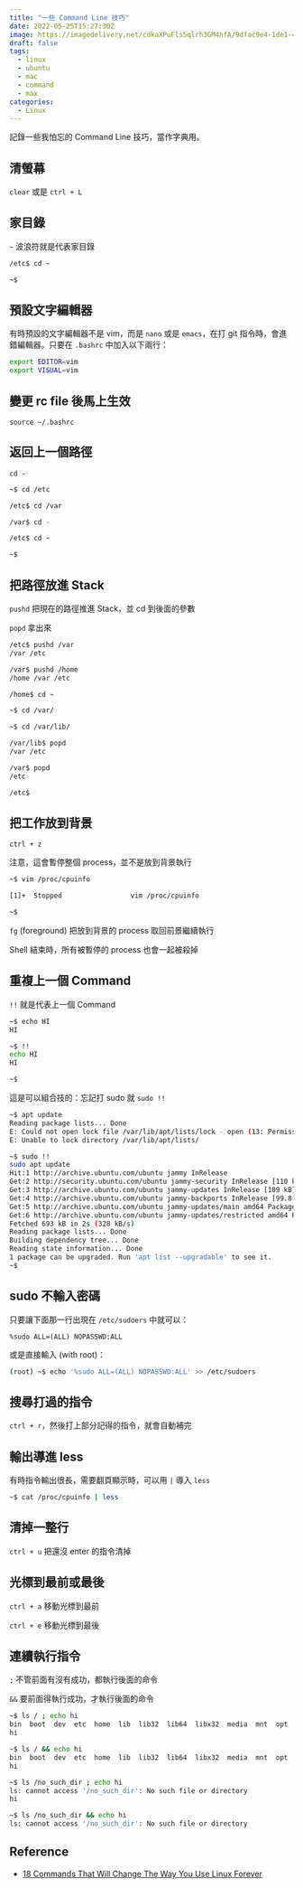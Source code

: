 ```yaml
---
title: "一些 Command Line 技巧"
date: 2022-05-25T15:27:30Z
image: https://imagedelivery.net/cdkaXPuFls5qlrh3GM4hfA/9dfac9e4-1de1-43dc-eead-381301a1b500/public
draft: false
tags:
  - linux
  - ubuntu
  - mac
  - command
  - max
categories:
  - Linux
---
```


記錄一些我怕忘的 Command Line 技巧，當作字典用。

<!--more-->

## 清螢幕

`clear` 或是 `ctrl + L`

## 家目錄

`~` 波浪符就是代表家目錄

```bash
/etc$ cd ~

~$
```

## 預設文字編輯器

有時預設的文字編輯器不是 vim，而是 `nano` 或是 `emacs`，在打 git 指令時，會進錯編輯器。只要在 `.bashrc` 中加入以下兩行：

```bash
export EDITOR=vim
export VISUAL=vim
```

## 變更 rc file 後馬上生效

`source ~/.bashrc`

## 返回上一個路徑

`cd -`

```bash
~$ cd /etc

/etc$ cd /var

/var$ cd -

/etc$ cd ~

~$
```

## 把路徑放進 Stack

`pushd` 把現在的路徑推進 Stack，並 cd 到後面的參數

`popd` 拿出來

```bash
/etc$ pushd /var
/var /etc

/var$ pushd /home
/home /var /etc

/home$ cd ~

~$ cd /var/

~$ cd /var/lib/

/var/lib$ popd
/var /etc

/var$ popd
/etc

/etc$
```

## 把工作放到背景

`ctrl + z`

注意，這會暫停整個 process，並不是放到背景執行

```bash
~$ vim /proc/cpuinfo

[1]+  Stopped                 vim /proc/cpuinfo

~$
```

`fg` (foreground) 把放到背景的 process 取回前景繼續執行

Shell 結束時，所有被暫停的 process 也會一起被殺掉

## 重複上一個 Command

`!!` 就是代表上一個 Command

```bash
~$ echo HI
HI

~$ !!
echo HI
HI

~$
```

這是可以組合技的：忘記打 sudo 就 `sudo !!`

```bash
~$ apt update
Reading package lists... Done
E: Could not open lock file /var/lib/apt/lists/lock - open (13: Permission denied)
E: Unable to lock directory /var/lib/apt/lists/

~$ sudo !!
sudo apt update
Hit:1 http://archive.ubuntu.com/ubuntu jammy InRelease
Get:2 http://security.ubuntu.com/ubuntu jammy-security InRelease [110 kB]
Get:3 http://archive.ubuntu.com/ubuntu jammy-updates InRelease [109 kB]
Get:4 http://archive.ubuntu.com/ubuntu jammy-backports InRelease [99.8 kB]
Get:5 http://archive.ubuntu.com/ubuntu jammy-updates/main amd64 Packages [230 kB]
Get:6 http://archive.ubuntu.com/ubuntu jammy-updates/restricted amd64 Packages [143 kB]
Fetched 693 kB in 2s (328 kB/s)
Reading package lists... Done
Building dependency tree... Done
Reading state information... Done
1 package can be upgraded. Run 'apt list --upgradable' to see it.
~$
```

## sudo 不輸入密碼

只要讓下面那一行出現在 `/etc/sudoers` 中就可以：

```text
%sudo ALL=(ALL) NOPASSWD:ALL
```

或是直接輸入 (with root)：

```bash
(root) ~$ echo '%sudo ALL=(ALL) NOPASSWD:ALL' >> /etc/sudoers
```

## 搜尋打過的指令

`ctrl + r`，然後打上部分記得的指令，就會自動補完

## 輸出導進 less

有時指令輸出很長，需要翻頁顯示時，可以用 `|` 導入 `less`

```bash
~$ cat /proc/cpuinfo | less
```

## 清掉一整行

`ctrl + u` 把還沒 enter 的指令清掉

## 光標到最前或最後

`ctrl + a` 移動光標到最前

`ctrl + e` 移動光標到最後

## 連續執行指令

`;` 不管前面有沒有成功，都執行後面的命令

`&&` 要前面得執行成功，才執行後面的命令

```bash
~$ ls / ; echo hi
bin  boot  dev  etc  home  lib  lib32  lib64  libx32  media  mnt  opt  proc  root  run  sbin  srv  sys  tmp  usr  var
hi

~$ ls / && echo hi
bin  boot  dev  etc  home  lib  lib32  lib64  libx32  media  mnt  opt  proc  root  run  sbin  srv  sys  tmp  usr  var
hi

~$ ls /no_such_dir ; echo hi
ls: cannot access '/no_such_dir': No such file or directory
hi

~$ ls /no_such_dir && echo hi
ls: cannot access '/no_such_dir': No such file or directory
```

## Reference

- [18 Commands That Will Change The Way You Use Linux Forever](https://youtube.com/watch?v=AVXYq8aL47Q)
